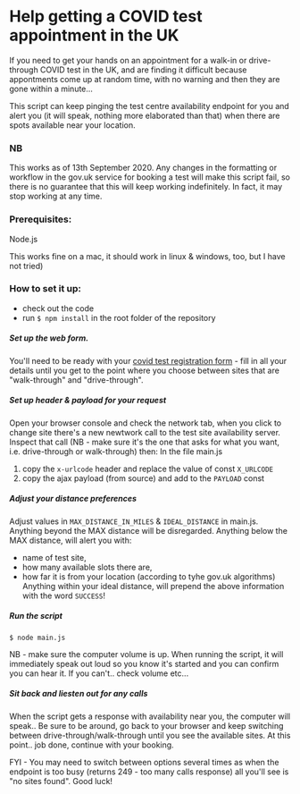 # Help getting a COVID test appointment in the UK
If you need to get your hands on an appointment for a walk-in or drive-through COVID test in the UK, and are finding it difficult because appontments come up at random time, with no warning and then they are gone within a minute...  

This script can keep pinging the test centre availability endpoint for you and alert you (it will speak, nothing more elaborated than that) when there are spots available near your location.

### NB
This works as of 13th September 2020. Any changes in the formatting or workflow in the gov.uk service for booking a test will make this script fail, so there is no guarantee that this will keep working indefinitely. In fact, it may stop working at any time.  

### Prerequisites:
Node.js

This works fine on a mac, it should work in linux & windows, too, but I have not tried)

### How to set it up:
- check out the code
- run `$ npm install` in the root folder of the repository 

##### Set up the web form.

You'll need to be ready with your [covid test registration form](https://www.gov.uk/get-coronavirus-test) - fill in all your details until you get to the point where you choose between sites that are "walk-through" and "drive-through".

##### Set up header & payload for your request

Open your browser console and check the network tab, when you click to change site there's a new newtwork call to the test site availability server. 
Inspect that call (NB - make sure it's the one that asks for what you want, i.e. drive-through or walk-through) then:
In the file main.js
1. copy the `x-urlcode` header and replace the value of const `X_URLCODE`
2. copy the ajax payload (from source) and add to the `PAYLOAD` const

##### Adjust your distance preferences

Adjust values in `MAX_DISTANCE_IN_MILES` & `IDEAL_DISTANCE` in main.js. 
Anything beyond the MAX distance will be disregarded.
Anything below the MAX distance, will alert you with:
- name of test site, 
- how many available slots there are,
- how far it is from your location (according to tyhe gov.uk algorithms)
Anything within your ideal distance, will prepend the above information with the word `SUCCESS`!


##### Run the script
`$ node main.js`

NB - make sure the computer volume is up. When running the script, it will immediately speak out loud so you know it's started and you can confirm you can hear it. If you can't.. check volume etc...

##### Sit back and liesten out for any calls
When the script gets a response with availability near you, the computer will speak.. Be sure to be around, go back to your browser and keep switching between drive-through/walk-through until you see the available sites. At this point.. job done, continue with your booking. 

FYI - You may need to switch between options several times as when the endpoint is too busy (returns 249 - too many calls response) all you'll see is "no sites found".
Good luck!

